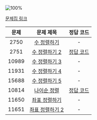 ![100%](https://progress-bar.dev/2/?scale=8&title=progress&width=500&color=babaca&suffix=/8)

[문제집 링크](https://www.acmicpc.net/workbook/view/7317)

| 문제 | 문제 제목 | 정답 코드 |
| :--: | :--: | :--: |
| 2750 | [수 정렬하기](https://www.acmicpc.net/problem/2750) | - |
| 2751 | [수 정렬하기 2](https://www.acmicpc.net/problem/2751) | [정답 코드](../0x0E/solutions/2751.cpp) |
| 10989 | [수 정렬하기 3](https://www.acmicpc.net/problem/10989) | - |
| 11931 | [수 정렬하기 4](https://www.acmicpc.net/problem/11931) | - |
| 15688 | [수 정렬하기 5](https://www.acmicpc.net/problem/15688) | - |
| 10814 | [나이순 정렬](https://www.acmicpc.net/problem/10814) | [정답 코드](../0x0E/solutions/10814.cpp) |
| 11650 | [좌표 정렬하기](https://www.acmicpc.net/problem/11650) | - |
| 11651 | [좌표 정렬하기 2](https://www.acmicpc.net/problem/11651) | - |
